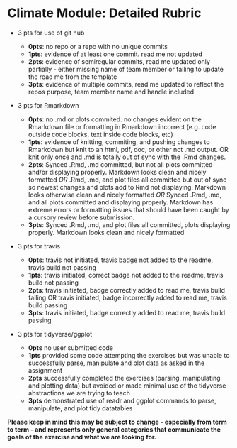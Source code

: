 # Climate Module: Detailed Rubric
- 3 pts for use of git hub
    - **0pts**: no repo or a repo with no unique commits
    - **1pts**: evidence of at least one commit. read me not updated
    - **2pts**: evidence of semiregular commits, read me updated only partially - either missing name of team member or failing to update the read me from the template
    - **3pts**: evidence of multiple commits, read me updated to reflect the repos purpose, team member name and handle included
    
- 3 pts for Rmarkdown
    - **0pts**: no .md or plots commited. no changes evident on the Rmarkdown file or formatting in Rmarkdown incorrect (e.g. code outside code blocks, text inside code blocks, etc)
    - **1pts**: evidence of knitting, commiting, and pushing changes to Rmarkdown but knit to an html, pdf, doc, or other not .md output. OR knit only once and .md is totally out of sync with the .Rmd changes. 
    - **2pts**: Synced .Rmd, .md committed, but not all plots committed and/or displaying properly. Markdown looks clean and nicely formatted
        _OR_ .Rmd, .md, and plot files all committed but out of sync so newest changes and plots add to Rmd not displaying. Markdown looks otherwise clean and nicely formatted
        _OR_ Synced .Rmd, .md, and all plots committed and displaying properly. Markdown has extreme errors or formatting issues that should have been caught by a cursory review before submission.
    - **3pts**: Synced .Rmd, .md, and plot files all committed, plots displaying properly. Markdown looks clean and nicely formatted

- 3 pts for travis
    - **0pts**: travis not initiated, travis badge not added to the readme, travis build not passing 
    - **1pts**: travis initiated, correct badge not added to the readme, travis build not passing 
    - **2pts**: travis initiated, badge correctly added to read me, travis build failing OR travis initiated, badge incorrectly added to read me, travis build passing 
    - **3pts**: travis initiated, badge correctly added to read me, travis build passing 

- 3 pts for tidyverse/ggplot
    - **0pts** no user submitted code
    - **1pts** provided some code attempting the exercises but was unable to successfully parse, manipulate and plot data as asked in the assignment 
    - **2pts** successfully completed the exercises (parsing, manipulating and plotting data) but avoided or made minimal use of the tidyverse abstractions we are trying to teach
    - **3pts** demonstrated use of readr and ggplot commands to parse, manipulate, and plot tidy datatables
    


__Please keep in mind this may be subject to change - especially from term to term -
and represents only general categories that communicate the goals of the exercise and what we are looking for.__
